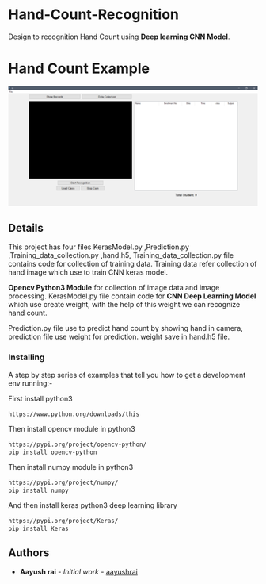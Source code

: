 # Hand-Count-Recognition

Design to recognition Hand Count using **Deep learning CNN Model**.

# Hand Count Example

![image](https://github.com/aayushrai/Automated_attendence/blob/master/images/1.PNG)

## Details

This project has four files KerasModel.py ,Prediction.py ,Training_data_collection.py ,hand.h5, Training_data_collection.py file contains code for collection of training data. Training data refer collection of hand image which use to train CNN keras model.

**Opencv Python3 Module** for collection of image data and image processing. KerasModel.py file contain code for **CNN Deep Learning Model** which use create weight, with the help of this weight we can recognize hand count. 

Prediction.py file use to predict hand count by showing hand in camera, prediction file use weight for prediction. weight save in hand.h5 file.

### Installing

A step by step series of examples that tell you how to get a development env running:-

First install python3 

```
https://www.python.org/downloads/this 
```

Then install opencv module in python3 

```
https://pypi.org/project/opencv-python/
pip install opencv-python
```

Then install numpy module in python3

```
https://pypi.org/project/numpy/
pip install numpy
```
And then install keras python3 deep learning library

```
https://pypi.org/project/Keras/
pip install Keras
```
## Authors

* **Aayush rai** - *Initial work* - [aayushrai](https://github.com/aayushrai)
